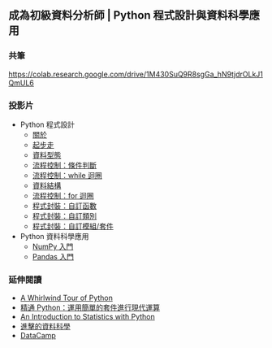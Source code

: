 ## 成為初級資料分析師 | Python 程式設計與資料科學應用

### 共筆

<https://colab.research.google.com/drive/1M430SuQ9R8sgGa_hN9tjdrOLkJ1QmUL6>

### 投影片

- Python 程式設計
    - [關於](https://yaojenkuo.io/py_prg/00-about.slides.html#/)
    - [起步走](https://yaojenkuo.io/py_prg/01-getting-started.slides.html#/)
    - [資料型態](https://yaojenkuo.io/py_prg/02-data-types.slides.html#/)
    - [流程控制：條件判斷](https://yaojenkuo.io/py_prg/03-control-flow-conditionals.slides.html#/)
    - [流程控制：while 迴圈](https://yaojenkuo.io/py_prg/04-control-flow-while.slides.html#/)
    - [資料結構](https://yaojenkuo.io/py_prg/05-data-structures.slides.html#/)
    - [流程控制：for 迴圈](https://yaojenkuo.io/py_prg/06-control-flow-for.slides.html#/)
    - [程式封裝：自訂函數](https://yaojenkuo.io/py_prg/07-code-packaging-functions.slides.html#/)
    - [程式封裝：自訂類別](https://yaojenkuo.io/py_prg/08-code-packaging-classes.slides.html#/)
    - [程式封裝：自訂模組/套件](https://yaojenkuo.github.io/py_prg/09-code-packaging-modules-and-libraries.slides.html#/)
- Python 資料科學應用
    - [NumPy 入門](https://yaojenkuo.io/python_4_ds/04-numpy-101.slides.html)
    - [Pandas 入門](https://yaojenkuo.io/python_4_ds/05-pandas-101.slides.html)

### 延伸閱讀

- [A Whirlwind Tour of Python](https://www.oreilly.com/library/view/a-whirlwind-tour/9781492037859/)
- [精通 Python：運用簡單的套件進行現代運算](https://www.books.com.tw/products/0010690075)
- [An Introduction to Statistics with Python](https://www.springer.com/gp/book/9783319283159)
- [進擊的資料科學](https://www.datainpoint.com/data-science-in-action/)
- [DataCamp](https://www.datacamp.com/courses/tech:python?tap_a=5644-dce66f&tap_s=194899-1fb421)
